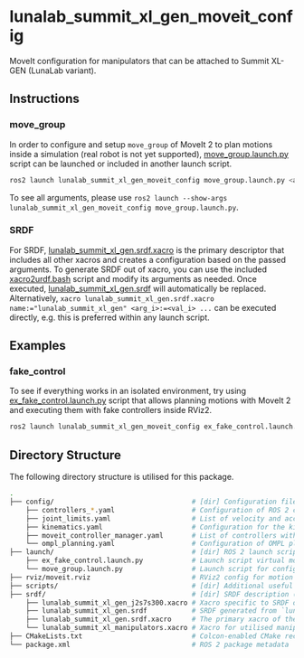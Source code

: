 # lunalab_summit_xl_gen_moveit_config

MoveIt configuration for manipulators that can be attached to Summit XL-GEN (LunaLab variant).

## Instructions

### move_group

In order to configure and setup `move_group` of MoveIt 2 to plan motions inside a simulation (real robot is not yet supported), [move_group.launch.py](./launch/move_group.launch.py) script can be launched or included in another launch script.

```bash
ros2 launch lunalab_summit_xl_gen_moveit_config move_group.launch.py <arg_i>:=<val_i>
```

To see all arguments, please use `ros2 launch --show-args lunalab_summit_xl_gen_moveit_config move_group.launch.py`.

### SRDF

For SRDF, [lunalab_summit_xl_gen.srdf.xacro](./srdf/lunalab_summit_xl_gen.srdf.xacro) is the primary descriptor that includes all other xacros and creates a configuration based on the passed arguments. To generate SRDF out of xacro, you can use the included [xacro2urdf.bash](./scripts/xacro2urdf.bash) script and modify its arguments as needed. Once executed, [lunalab_summit_xl_gen.srdf](./srdf/lunalab_summit_xl_gen.srdf) will automatically be replaced. Alternatively, `xacro lunalab_summit_xl_gen.srdf.xacro name:="lunalab_summit_xl_gen" <arg_i>:=<val_i> ...` can be executed directly, e.g. this is preferred within any launch script.

## Examples

### fake_control

To see if everything works in an isolated environment, try using [ex_fake_control.launch.py](./launch/ex_fake_control.launch.py) script that allows planning motions with MoveIt 2 and executing them with fake controllers inside RViz2.

```bash
ros2 launch lunalab_summit_xl_gen_moveit_config ex_fake_control.launch.py
```

## Directory Structure

The following directory structure is utilised for this package.

```bash
.
├── config/                                  # [dir] Configuration files for MoveIt 2
    ├── controllers_*.yaml                   # Configuration of ROS 2 controllers for different command interfaces
    ├── joint_limits.yaml                    # List of velocity and acceleration joint limits
    ├── kinematics.yaml                      # Configuration for the kinematic solver
    ├── moveit_controller_manager.yaml       # List of controllers with their type and action namespace for use with MoveIt 2
    └── ompl_planning.yaml                   # Configuration of OMPL planning and specific planners
├── launch/                                  # [dir] ROS 2 launch scripts
    ├── ex_fake_control.launch.py            # Launch script virtual motion planning and execution inside RViz2
    └── move_group.launch.py                 # Launch script for configuring and setting up move_group of MoveIt 2
├── rviz/moveit.rviz                         # RViz2 config for motion planning with MoveIt 2
├── scripts/                                 # [dir] Additional useful scripts
├── srdf/                                    # [dir] SRDF description (xacros)
    ├── lunalab_summit_xl_gen_j2s7s300.xacro # Xacro specific to SRDF of Kinova j2s7s300 manipulator
    ├── lunalab_summit_xl_gen.srdf           # SRDF generated from `lunalab_summit_xl_gen.srdf.xacro`
    ├── lunalab_summit_xl_gen.srdf.xacro     # The primary xacro of the robot
    └── lunalab_summit_xl_manipulators.xacro # Xacro for utilised manipulators
├── CMakeLists.txt                           # Colcon-enabled CMake recipe
└── package.xml                              # ROS 2 package metadata
```
